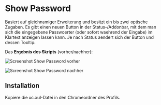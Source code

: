 # Show Password
Basiert auf gleichnamiger Erweiterung und besitzt ein bis zwei optische Zugaben. Es gibt einen neuen Button in der 
Status-/Addonbar, mit dem man sich die eingegebene Passwoerter (oder sofort waehrend der Eingabe) im Klartext anzeigen 
lassen kann. Je nach Status aendert sich der Button und dessen Tooltip.

Das **Ergebnis des Skripts** (vorher/nachher):

![Screenshot Show Password vorher](https://github.com/ardiman/userChrome.js/raw/master/showpassword/scr_showpassword_vorher.png)

![Screenshot Show Password nachher](https://github.com/ardiman/userChrome.js/raw/master/showpassword/scr_showpassword_nachher.png)

## Installation
Kopiere die uc.xul-Datei in den Chromeordner des Profils.
